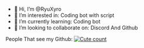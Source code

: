 - 👋 Hi, I’m @RyuXyro
- 👀 I’m interested in: Coding bot with script
- 🌱 I’m currently learning: Coding bot
- 💞️ I’m looking to collaborate on: Discord And Github

People That see my Github:
<a href="https://github.com/RyuXyro">
    <img alt="Cute count" src="https://moe.isekai.eu.org/get/@ryuxyro?theme=asoul"/>
  </a>
<!---
RyuXyro/RyuXyro is a ✨ special ✨ repository because its `README.md` (this file) appears on your GitHub profile.
You can click the Preview link to take a look at your changes.
--->
